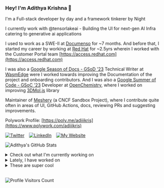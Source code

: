 ### Hey! I'm Adithya Krishna 👋
I'm a Full-stack developer by day and a framework tinkerer by Night

I currently work with @tensorlakeai - Building the UI for next-gen AI Infra catering to generative ai applications
  
I used to work as a SWE-II at [Documenso](https://documenso.com) for ~7 months. And before that, I started my career by working at [Red Hat](https://redhat.com) for ~2.5yrs wherein I worked with the Customer Portal team [https://access.redhat.com](https://access.redhat.com)

I was also a [Google Season of Docs - GSoD '23](https://developers.google.com/season-of-docs) Technical Writer at [WasmEdge](https://github.com/WasmEdge) were I worked towards improving the Documentation of the project and onboarding contributors. And I was also a [Google Summer of Code - GSoC '23](https://summerofcode.withgoogle.com/) Developer at [OpenChemistry](https://openchemistry.org), where I worked on improving [3DMol.js](https://github.com/3dmol/3Dmol.js) library

Maintainer of [Meshery](https://github.com/meshery) (a CNCF Sandbox Project), where I contribute quite often in areas of UI, GitHub Actions, docs, reviewing PRs and suggesting improvements.

Polywork Profile: [https://poly.me/adiiikris](https://www.polywork.com/adiiikris)

[![Twitter](https://img.shields.io/badge/-@adii_kris-%231DA1F2?style=for-the-badge&logo=twitter&logoColor=ffffff)](https:/twitter.adikris.in) &ensp;
[![LinkedIn](https://img.shields.io/badge/-Adithya%20Krishna-%230A67C3?style=for-the-badge&logo=linkedin&logoColor=ffffff)](https://linkedin.adikris.in/) &ensp;
[![My Website](https://img.shields.io/badge/-My%20Website-%230A67C3?style=for-the-badge)](https://adikris.in/)



![Adithya's GitHub Stats](https://github-readme-stats.vercel.app/api?username=adithyaakrishna&show_icons=true&hide_border=true&title_color=fff&icon_color=79ff97&text_color=9f9f9f&bg_color=151515)


<details>
  <summary>Check out what I'm currently working on</summary>
  
  - [adithyaakrishna/pi-chat](https://github.com/adithyaakrishna/pi-chat) - Clone of PiChat Using Sarvam and OpenAI API (1 week ago)
  - [BasedHardware/omi](https://github.com/BasedHardware/omi) - AI wearables. Put it on, speak, transcribe, automatically (1 week ago)
  - [tensorlakeai/tensorlake](https://github.com/tensorlakeai/tensorlake) - Tensorlake SDK (3 weeks ago)
  - [nyayanidhi/nyayanidhi-rag-ui](https://github.com/nyayanidhi/nyayanidhi-rag-ui) -  (4 weeks ago)
  - [tensorlakeai/indexify](https://github.com/tensorlakeai/indexify) - A realtime serving engine for Data-Intensive Generative AI Applications (4 weeks ago)
</details>

<details>
  <summary>Lately, I have worked on</summary>
  
</details>

<details>
  <summary>These are super cool</summary>
  
  - [niledatabase/nile-auth](https://github.com/niledatabase/nile-auth) - Auth for B2B apps - multi-tenant, comprehensive, drop-in, unlimited active users, open source, customer data in your Nile&#39;s Postgres (3 days ago)
  - [tensorlakeai/platform-api](https://github.com/tensorlakeai/platform-api) - Tensorlake Cloud Plaform API (1 week ago)
  - [tensorlakeai/platform-ui](https://github.com/tensorlakeai/platform-ui) - Indexify Cloud Platform (1 week ago)
  - [tensorlakeai/docs](https://github.com/tensorlakeai/docs) -  (1 week ago)
  - [tensorlakeai/inkwell-server](https://github.com/tensorlakeai/inkwell-server) - Inkwell Server (1 week ago)
</details>

<br> 

![Profile Visitors Count](https://profile-counter.glitch.me/adithyaakrishna/count.svg)
